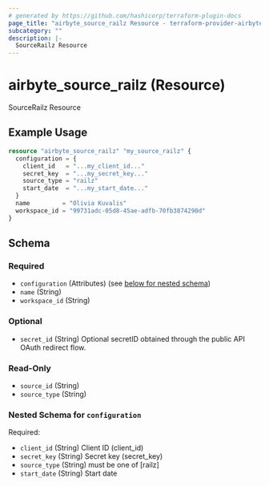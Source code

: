 ```yaml
---
# generated by https://github.com/hashicorp/terraform-plugin-docs
page_title: "airbyte_source_railz Resource - terraform-provider-airbyte"
subcategory: ""
description: |-
  SourceRailz Resource
---
```


# airbyte_source_railz (Resource)

SourceRailz Resource

## Example Usage

```terraform
resource "airbyte_source_railz" "my_source_railz" {
  configuration = {
    client_id   = "...my_client_id..."
    secret_key  = "...my_secret_key..."
    source_type = "railz"
    start_date  = "...my_start_date..."
  }
  name         = "Olivia Kuvalis"
  workspace_id = "99731adc-05d8-45ae-adfb-70fb3874290d"
}
```

<!-- schema generated by tfplugindocs -->
## Schema

### Required

- `configuration` (Attributes) (see [below for nested schema](#nestedatt--configuration))
- `name` (String)
- `workspace_id` (String)

### Optional

- `secret_id` (String) Optional secretID obtained through the public API OAuth redirect flow.

### Read-Only

- `source_id` (String)
- `source_type` (String)

<a id="nestedatt--configuration"></a>
### Nested Schema for `configuration`

Required:

- `client_id` (String) Client ID (client_id)
- `secret_key` (String) Secret key (secret_key)
- `source_type` (String) must be one of [railz]
- `start_date` (String) Start date


